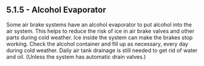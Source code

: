 ## 5.1.5 - Alcohol Evaporator
Some air brake systems have an alcohol evaporator to put alcohol into the air system. This helps to reduce the risk of ice in air brake valves and other parts during cold weather. Ice inside the system can make the brakes stop working.
Check the alcohol container and fill up as necessary, every day during cold weather. Daily air tank drainage is still needed to get rid of water and oil. (Unless the system has automatic drain valves.)